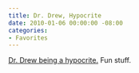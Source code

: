 ```yaml
---
title: Dr. Drew, Hypocrite
date: 2010-01-06 00:00:00 -08:00
categories:
- Favorites
---
```


<p><a href="http://tv.gawker.com/5441711/dr-drew-defines-hypocrite-in-30-seconds-on-the-today-show">Dr. Drew being a hypocrite.</a> Fun stuff.</p>
